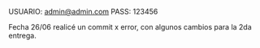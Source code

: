 USUARIO:  admin@admin.com
PASS:     123456


Fecha 26/06 realicé un commit x error, con algunos cambios para la 2da entrega.
